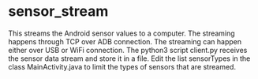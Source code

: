 # sensor_stream
This streams the Android sensor values to a computer.
The streaming happens through TCP over ADB connection. 
The streaming can happen either over USB or WiFi connection. 
The python3 script client.py receives the sensor data stream and store it in a file.
Edit the list sensorTypes in the class MainActivity.java to limit the types of 
sensors that are streamed. 


